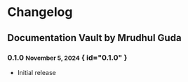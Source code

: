 # Changelog

## Documentation Vault by Mrudhul Guda

### 0.1.0 <small>November 5, 2024</small> { id="0.1.0" }

- Initial release